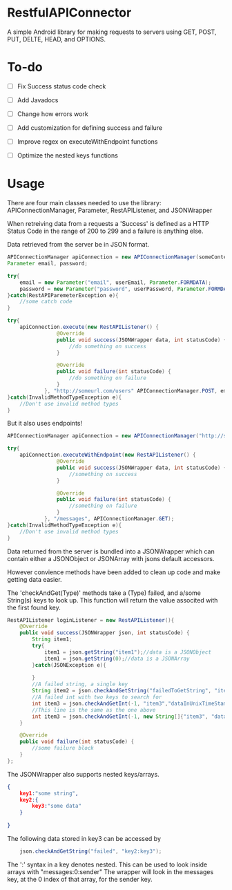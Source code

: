RestfulAPIConnector
===================

A simple Android library for making requests to servers using GET, POST, PUT, DELTE, HEAD, and OPTIONS.

To-do
=====
- [ ] Fix Success status code check
- [ ] Add Javadocs
- [ ] Change how errors work 
- [ ] Add customization for defining success and failure
- [ ] Improve regex on executeWithEndpoint functions
- [ ] Optimize the nested keys functions


Usage
=====
There are four main classes needed to use the library: APIConnectionManager, Parameter, RestAPIListener, and JSONWrapper

When retreiving data from a requests a 'Success' is defined as a HTTP Status Code in the range of 200 to 299 and a failure is anything else.

Data retrieved from the server be in JSON format.

```Java
APIConnectionManager apiConnection = new APIConnectionManager(someContext);
Parameter email, password;

try{
    email = new Parameter("email", userEmail, Parameter.FORMDATA);
    password = new Parameter("password", userPassword, Parameter.FORMDATA);
}catch(RestAPIParemeterException e){
    //some catch code
}

try{
    apiConnection.execute(new RestAPIListener() {
                @Override
                public void success(JSONWrapper data, int statusCode) {
                    //do something on success
                }

                @Override
                public void failure(int statusCode) {
                    //do something on failure
                }
            }, "http://someurl.com/users" APIConnectionManager.POST, email, password);
}catch(InvalidMethodTypeException e){
    //Don't use invalid method types
}

```

But it also uses endpoints!

```Java
APIConnectionManager apiConnection = new APIConnectionManager("http://someurl.com/some/base/api");

try{
    apiConnection.executeWithEndpoint(new RestAPIListener() {
                @Override
                public void success(JSONWrapper data, int statusCode) {
                    //something on success
                }

                @Override
                public void failure(int statusCode) {
                    //something on failure
                }
            }, "/messages", APIConnectionManager.GET);
}catch(InvalidMethodTypeException e){
    //Don't use invalid method types
}
```

Data returned from the server is bundled into a JSONWrapper which can contain either a JSONObject or JSONArray with jsons default accessors.

However convience methods have been added to clean up code and make getting data easier.

The 'checkAndGet(Type)' methods take a (Type) failed, and a/some String(s) keys to look up.
This function will return the value associted with the first found key.

```Java
RestAPIListener loginListener = new RestAPIListener(){
    @Override
    public void success(JSONWrapper json, int statusCode) {
        String item1;
        try{
            item1 = json.getString("item1");//data is a JSONObject
            item1 = json.getString(0);//data is a JSONArray
        }catch(JSONException e){
        
        }
        //A failed string, a single key
        String item2 = json.checkAndGetString("failedToGetString", "item2");
        //A failed int with two keys to search for
        int item3 = json.checkAndGetInt(-1, "item3","dataInUnixTimeStamp");
        //This line is the same as the one above
        int item3 = json.checkAndGetInt(-1, new String[]{"item3", "dataInUnixTimeStamp"});
    }

    @Override
    public void failure(int statusCode) {
        //some failure block
    }
};

```

The JSONWrapper also supports nested keys/arrays.

```JSON
{
    key1:"some string",
    key2:{
        key3:"some data"
    }
    
}
```

The following data stored in key3 can be accessed by
```Java
    json.checkAndGetString("failed", "key2:key3");
```
The ':' syntax in a key denotes nested. This can be used to look inside arrays with "messages:0:sender"
The wrapper will look in the messages key, at the 0 index of that array, for the sender key.
